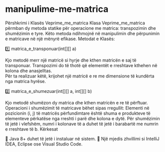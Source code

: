 # manipulime-me-matrica
Përshkrimi i Klasës Veprime_me_matrica
Klasa Veprime_me_matrica përmban dy metoda statike për operacione me matrica: transpozimin dhe shumëzimin e tyre. Këto metoda ndihmojnë në manipulimin dhe përpunimin e matricave në një mënyrë efikase.
Metodat e Klasës:                                                    

1️⃣ matrica_e_transponuar(int[][] a)

Kjo metodë merr një matricë si hyrje dhe kthen matricën e saj të transponuar.
Transpozimi do të thotë që elementët e rreshtave kthehen në kolona dhe anasjelltas.                 
Për ta realizuar këtë, krijohet një matricë e re me dimensione të kundërta nga matrica hyrëse.

2️⃣ matrica_e_shumezuar(int[][] a, int[][] b)

Kjo metodë shumëzon dy matrica dhe kthen matricën e re të përftuar.
Operacioni i shumëzimit të matricave bëhet sipas rregullit:
Elementi në pozicionin (i, j) të matricës përfundimtare është shuma e produkteve të elementeve përkatëse nga rreshti i parë dhe kolona e dytë.
Për shumëzimin të jetë i vlefshëm, numri i kolonave të a duhet të jetë i barabartë me numrin e rreshtave të b.
Kërkesat

🔹 Java 8+ duhet të jetë i instaluar në sistem.
🔹 Një mjedis zhvillimi si IntelliJ IDEA, Eclipse ose Visual Studio Code.

